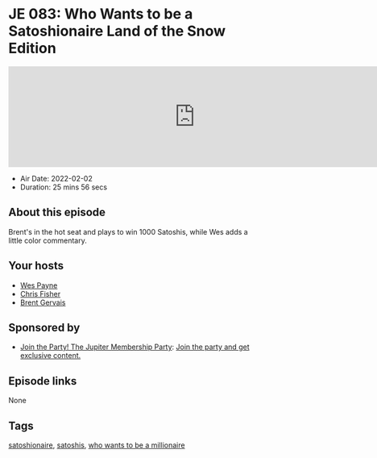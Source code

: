# JE 083: Who Wants to be a Satoshionaire Land of the Snow Edition

<iframe src="https://player.fireside.fm/v2/WTrMvATU+zWCsxGHx?theme=dark" width="740" height="200" frameborder="0" scrolling="no"></iframe>

* Air Date: 2022-02-02
* Duration: 25 mins 56 secs

## About this episode

Brent's in the hot seat and plays to win 1000 Satoshis, while Wes adds a little color commentary.

## Your hosts
* [Wes Payne](https://extras.show/hosts/wes)
* [Chris Fisher](https://extras.show/hosts/chrislas)
* [Brent Gervais](https://extras.show/hosts/brent)

## Sponsored by

  * [Join the Party! The Jupiter Membership Party](http://jupiter.party): [Join the party and get exclusive content. ](http://jupiter.party)



## Episode links

None



## Tags

[satoshionaire](https://extras.show/tags/satoshionaire), [satoshis](https://extras.show/tags/satoshis), [who wants to be a millionaire](https://extras.show/tags/who%20wants%20to%20be%20a%20millionaire)
